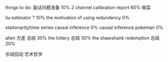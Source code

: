things to do:
面试问题准备 10%
2 channel calibration report 60%
做菜

liu estimator ? 10%
the motivation of using redundency 0%

stationarity/time series causal inference 0%
causal inference pokeman 0%

allen 方差 总结 30%
the lottery 总结 30%
the shawshank redemption 总结 20%

杀球回动
艺术哲学

